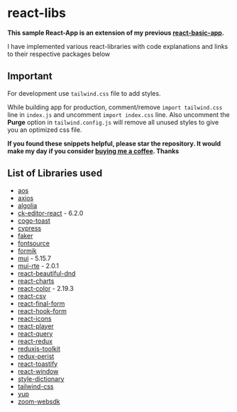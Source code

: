 # react-libs

**This sample React-App is an extension of my previous [react-basic-app](https://github.com/nishkohli96/react-basic-app).** 

I have implemented various react-libraries with code explanations and links to their respective packages below

## Important

For development use `tailwind.css` file to add styles.

While building app for production, comment/remove `import tailwind.css` line in `index.js` and uncomment `import index.css` line. Also uncomment the **Purge** option in `tailwind.config.js` will remove all unused styles to give you an optimized css file.

**If you found these snippets helpful, please star the repository. It would make my day if you consider [buying me a coffee](https://www.buymeacoffee.com/nish1896). Thanks**

## List of Libraries used

- [aos](https://www.npmjs.com/package/aos)
- [axios](https://www.npmjs.com/package/axios)
- [algolia](https://www.algolia.com/doc/guides/building-search-ui/widgets/showcase/react/)
- [ck-editor-react](https://www.npmjs.com/package/@ckeditor/ckeditor5-react) - 6.2.0
- [cogo-toast](https://www.npmjs.com/package/cogo-toast)
- [cypress](https://www.cypress.io/)
- [faker](https://www.npmjs.com/package/faker)
- [fontsource](https://fontsource.org/)
- [formik](https://www.npmjs.com/package/formik)
- [mui](https://mui.com/) - 5.15.7
- [mui-rte](https://www.npmjs.com/package/mui-rte) - 2.0.1
- [react-beautiful-dnd](https://www.npmjs.com/package/react-beautiful-dnd)
- [react-charts](https://www.npmjs.com/package/react-charts)
- [react-color](https://casesandberg.github.io/react-color/) - 2.19.3
- [react-csv](https://www.npmjs.com/package/react-csv)
- [react-final-form](https://final-form.org/react)
- [react-hook-form](https://react-hook-form.com/) 
- [react-icons](https://www.npmjs.com/package/react-icons)
- [react-player](https://www.npmjs.com/package/react-player)
- [react-query](https://www.npmjs.com/package/react-query)
- [react-redux](https://www.npmjs.com/package/react-redux)
- [reduxjs-toolkit](https://www.npmjs.com/package/@reduxjs/toolkit)
- [redux-perist](https://www.npmjs.com/package/redux-persist)
- [react-toastify](https://www.npmjs.com/package/react-toastify)
- [react-window](https://www.npmjs.com/package/react-window)
- [style-dictionary](https://amzn.github.io/style-dictionary/#/)
- [tailwind-css](https://tailwindcss.com/)
- [yup](https://www.npmjs.com/package/yup)
- [zoom-websdk](https://www.npmjs.com/package/@zoomus/websdk)
